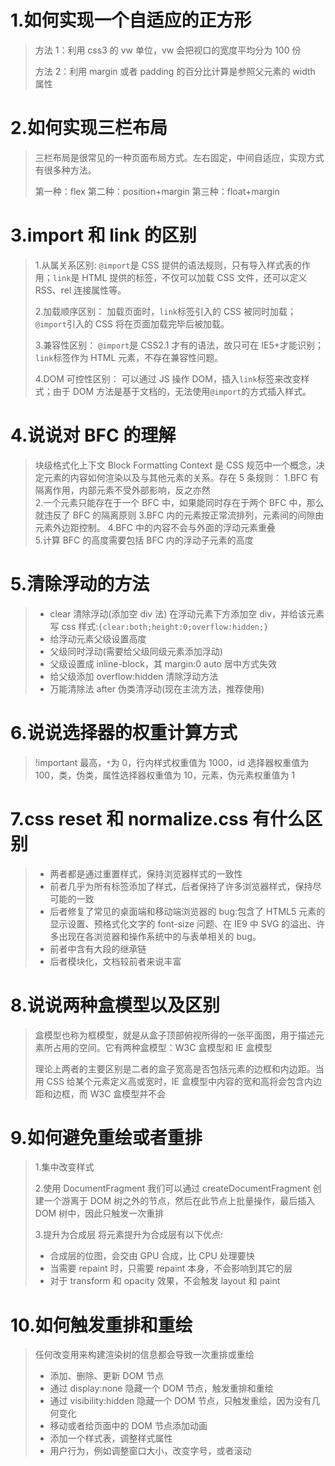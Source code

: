 # 1.如何实现一个自适应的正方形

> 方法 1：利用 css3 的 vw 单位，vw 会把视口的宽度平均分为 100 份
>
> 方法 2：利用 margin 或者 padding 的百分比计算是参照父元素的 width 属性

# 2.如何实现三栏布局

> 三栏布局是很常见的一种页面布局方式。左右固定，中间自适应，实现方式有很多种方法。
>
> 第一种：flex
> 第二种：position+margin
> 第三种：float+margin

# 3.import 和 link 的区别

> 1.从属关系区别:
> `@import`是 CSS 提供的语法规则，只有导入样式表的作用；`link`是 HTML 提供的标签，不仅可以加载 CSS 文件，还可以定义 RSS、rel 连接属性等。
>
> 2.加载顺序区别：
> 加载页面时，`link`标签引入的 CSS 被同时加载；`@import`引入的 CSS 将在页面加载完毕后被加载。
>
> 3.兼容性区别：
> `@import`是 CSS2.1 才有的语法，故只可在 IE5+才能识别；`link`标签作为 HTML 元素，不存在兼容性问题。
>
> 4.DOM 可控性区别：
> 可以通过 JS 操作 DOM，插入`link`标签来改变样式；由于 DOM 方法是基于文档的，无法使用`@import`的方式插入样式。

# 4.说说对 BFC 的理解

> 块级格式化上下文 Block Formatting Context 是 CSS 规范中一个概念，决定元素的内容如何渲染以及与其他元素的关系。存在 5 条规则：
> 1.BFC 有隔离作用，内部元素不受外部影响，反之亦然  
> 2.一个元素只能存在于一个 BFC 中，如果能同时存在于两个 BFC 中，那么就违反了 BFC 的隔离原则
> 3.BFC 内的元素按正常流排列，元素间的间隙由元素外边距控制。
> 4.BFC 中的内容不会与外面的浮动元素重叠  
> 5.计算 BFC 的高度需要包括 BFC 内的浮动子元素的高度

# 5.清除浮动的方法

> - clear 清除浮动(添加空 div 法) 在浮动元素下方添加空 div，并给该元素写 css 样式:`{clear:both;height:0;overflow:hidden;}`
> - 给浮动元素父级设置高度
> - 父级同时浮动(需要给父级同级元素添加浮动)
> - 父级设置成 inline-block，其 margin:0 auto 居中方式失效
> - 给父级添加 overflow:hidden 清除浮动方法
> - 万能清除法 after 伪类清浮动(现在主流方法，推荐使用)

# 6.说说选择器的权重计算方式

> !important 最高，`*`为 0，行内样式权重值为 1000，id 选择器权重值为 100，类，伪类，属性选择器权重值为 10，元素，伪元素权重值为 1

# 7.css reset 和 normalize.css 有什么区别

> - 两者都是通过重置样式，保持浏览器样式的一致性
> - 前者几乎为所有标签添加了样式，后者保持了许多浏览器样式，保持尽可能的一致
> - 后者修复了常见的桌面端和移动端浏览器的 bug:包含了 HTML5 元素的显示设置、预格式化文字的 font-size 问题、在 IE9 中 SVG 的溢出、许多出现在各浏览器和操作系统中的与表单相关的 bug。
> - 前者中含有大段的继承链
> - 后者模块化，文档较前者来说丰富

# 8.说说两种盒模型以及区别

> 盒模型也称为框模型，就是从盒子顶部俯视所得的一张平面图，用于描述元素所占用的空间。它有两种盒模型：W3C 盒模型和 IE 盒模型
>
> 理论上两者的主要区别是二者的盒子宽高是否包括元素的边框和内边距。当用 CSS 给某个元素定义高或宽时，IE 盒模型中内容的宽和高将会包含内边距和边框，而 W3C 盒模型并不会

# 9.如何避免重绘或者重排

> 1.集中改变样式
>
> 2.使用 DocumentFragment
> 我们可以通过 createDocumentFragment 创建一个游离于 DOM 树之外的节点，然后在此节点上批量操作，最后插入 DOM 树中，因此只触发一次重排
>
> 3.提升为合成层
> 将元素提升为合成层有以下优点:
>
> - 合成层的位图，会交由 GPU 合成，比 CPU 处理要快
> - 当需要 repaint 时，只需要 repaint 本身，不会影响到其它的层
> - 对于 transform 和 opacity 效果，不会触发 layout 和 paint

# 10.如何触发重排和重绘

> 任何改变用来构建渲染树的信息都会导致一次重排或重绘
>
> - 添加、删除、更新 DOM 节点
> - 通过 display:none 隐藏一个 DOM 节点，触发重排和重绘
> - 通过 visibility:hidden 隐藏一个 DOM 节点，只触发重绘，因为没有几何变化
> - 移动或者给页面中的 DOM 节点添加动画
> - 添加一个样式表，调整样式属性
> - 用户行为，例如调整窗口大小，改变字号，或者滚动
